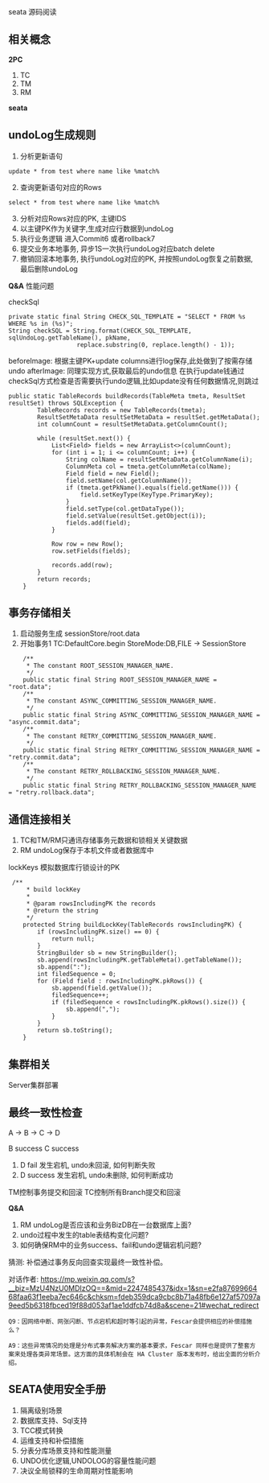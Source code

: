 seata 源码阅读

## 相关概念

**2PC**

1. TC
2. TM
3. RM

**seata**



## undoLog生成规则

1. 分析更新语句
```
update * from test where name like %match%

```

2. 查询更新语句对应的Rows
```
select * from test where name like %match%
```

3. 分析对应Rows对应的PK, 主键IDS
4. 以主键PK作为关键字,生成对应行数据到undoLog
5. 执行业务逻辑 进入Commit6 或者rollback7
6. 提交业务本地事务, 异步1S一次执行undoLog对应batch delete
7. 撤销回滚本地事务, 执行undoLog对应的PK, 并按照undoLog恢复之前数据, 最后删除undoLog

**Q&A**
性能问题

checkSql
```
private static final String CHECK_SQL_TEMPLATE = "SELECT * FROM %s WHERE %s in (%s)";
String checkSQL = String.format(CHECK_SQL_TEMPLATE, sqlUndoLog.getTableName(), pkName,
                   replace.substring(0, replace.length() - 1));
```
beforeImage:
根据主键PK+update columns进行log保存,此处做到了按需存储undo
afterImage: 
同理实现方式,获取最后的undo信息
在执行update钱通过checkSql方式检查是否需要执行undo逻辑,比如update没有任何数据情况,则跳过
```
public static TableRecords buildRecords(TableMeta tmeta, ResultSet resultSet) throws SQLException {
        TableRecords records = new TableRecords(tmeta);
        ResultSetMetaData resultSetMetaData = resultSet.getMetaData();
        int columnCount = resultSetMetaData.getColumnCount();

        while (resultSet.next()) {
            List<Field> fields = new ArrayList<>(columnCount);
            for (int i = 1; i <= columnCount; i++) {
                String colName = resultSetMetaData.getColumnName(i);
                ColumnMeta col = tmeta.getColumnMeta(colName);
                Field field = new Field();
                field.setName(col.getColumnName());
                if (tmeta.getPkName().equals(field.getName())) {
                    field.setKeyType(KeyType.PrimaryKey);
                }
                field.setType(col.getDataType());
                field.setValue(resultSet.getObject(i));
                fields.add(field);
            }

            Row row = new Row();
            row.setFields(fields);

            records.add(row);
        }
        return records;
    }
```


## 事务存储相关

1. 启动服务生成 sessionStore/root.data
2. 开始事务1 TC:DefaultCore.begin StoreMode:DB,FILE -> SessionStore

```
    /**
     * The constant ROOT_SESSION_MANAGER_NAME.
     */
    public static final String ROOT_SESSION_MANAGER_NAME = "root.data";
    /**
     * The constant ASYNC_COMMITTING_SESSION_MANAGER_NAME.
     */
    public static final String ASYNC_COMMITTING_SESSION_MANAGER_NAME = "async.commit.data";
    /**
     * The constant RETRY_COMMITTING_SESSION_MANAGER_NAME.
     */
    public static final String RETRY_COMMITTING_SESSION_MANAGER_NAME = "retry.commit.data";
    /**
     * The constant RETRY_ROLLBACKING_SESSION_MANAGER_NAME.
     */
    public static final String RETRY_ROLLBACKING_SESSION_MANAGER_NAME = "retry.rollback.data";
```


## 通信连接相关

1. TC和TM/RM只通讯存储事务元数据和锁相关关键数据
2. RM undoLog保存于本机文件或者数据库中

lockKeys
模拟数据库行锁设计的PK
```
 /**
     * build lockKey
     *
     * @param rowsIncludingPK the records
     * @return the string
     */
    protected String buildLockKey(TableRecords rowsIncludingPK) {
        if (rowsIncludingPK.size() == 0) {
            return null;
        }
        StringBuilder sb = new StringBuilder();
        sb.append(rowsIncludingPK.getTableMeta().getTableName());
        sb.append(":");
        int filedSequence = 0;
        for (Field field : rowsIncludingPK.pkRows()) {
            sb.append(field.getValue());
            filedSequence++;
            if (filedSequence < rowsIncludingPK.pkRows().size()) {
                sb.append(",");
            }
        }
        return sb.toString();
    }
```

## 集群相关

Server集群部署


## 最终一致性检查

A -> B -> C -> D

B success
C success
1. D fail 发生宕机, undo未回滚, 如何判断失败
2. D success 发生宕机, undo未删除, 如何判断成功

TM控制事务提交和回滚
TC控制所有Branch提交和回滚


**Q&A**
1. RM undoLog是否应该和业务BizDB在一台数据库上面?
2. undo过程中发生的table表结构变化问题?
3. 如何确保RM中的业务success、fail和undo逻辑宕机问题?

猜测:
补偿通过事务反向回查实现最终一致性补偿。


对话作者:
https://mp.weixin.qq.com/s?__biz=MzU4NzU0MDIzOQ==&mid=2247485437&idx=1&sn=e2fa8769966468faa63f1eeba7ec646c&chksm=fdeb359dca9cbc8b71a48fb6e127af57097a9eed5b6318fbced19f88d053af1ae1ddfcb74d8a&scene=21#wechat_redirect

```
Q9：因网络中断、网张闪断、节点宕机和超时等引起的异常，Fescar会提供相应的补偿措施么？

A9：这些异常情况的处理是分布式事务解决方案的基本要求，Fescar 同样也是提供了整套方案来处理各类异常场景。这方面的具体机制会在 HA Cluster 版本发布时，给出全面的分析介绍。

```


## SEATA使用安全手册

1. 隔离级别场景
2. 数据库支持、Sql支持
3. TCC模式转换
4. 运维支持和补偿措施
5. 分表分库场景支持和性能测量
6. UNDO优化逻辑,UNDOLOG的容量性能问题
7. 决议全局锁释的生命周期对性能影响
